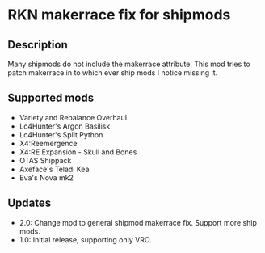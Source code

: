 # RKN makerrace fix for shipmods

## Description

Many shipmods do not include the makerrace attribute. This mod tries to patch makerrace in to which ever ship mods I notice missing it.

## Supported mods

* Variety and Rebalance Overhaul
* Lc4Hunter's Argon Basilisk
* Lc4Hunter's Split Python
* X4:Reemergence
* X4:RE Expansion - Skull and Bones
* OTAS Shippack
* Axeface's Teladi Kea
* Eva's Nova mk2

## Updates

* 2.0: Change mod to general shipmod makerrace fix. Support more ship mods.
* 1.0: Initial release, supporting only VRO.